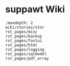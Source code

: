 # suppawt Wiki
```{toctree}
:maxdepth: 2
wiki/stories/stor
rst_pages/misc
rst_pages/backup
rst_pages/fastui
rst_pages/html
rst_pages/logging
rst_pages/sqlmodel
rst_pages/pdf_array
```
